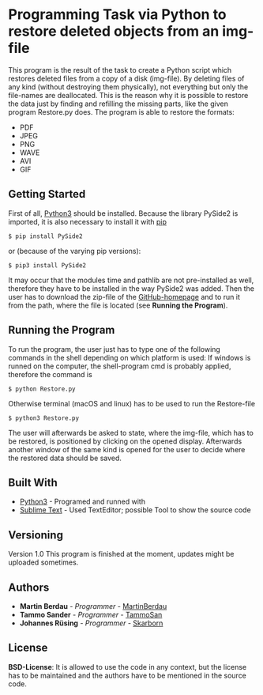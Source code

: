# Programming Task via Python to restore deleted objects from an img-file
This program is the result of the task to create a Python script which restores deleted files from a copy of a disk (img-file). By deleting files of any kind (without destroying them physically), not everything but only the file-names are deallocated. This is the reason why it is possible to restore the data just by finding and refilling the missing parts, like the given program Restore.py does. 
The program is able to restore the formats:
* PDF
* JPEG
* PNG
* WAVE
* AVI
* GIF

## Getting Started
First of all, [Python3](https://www.python.org/downloads/) should be installed. Because the library PySide2 is imported, it is also necessary to install it with [pip](https://pip.pypa.io/en/stable/)
```
$ pip install PySide2
```
or (because of the varying pip versions):
```
$ pip3 install PySide2
```
It may occur that the modules time and pathlib are not pre-installed as well, therefore they have to be installed in the way PySide2 was added.
Then the user has to download the zip-file of the
 [GitHub-homepage](https://github.com/Skarborn/ProgrammierProject2) and to run it from the path, where the file is located (see **Running the Program**). 

## Running the Program

To run the program, the user just has to type one of the following commands in the shell depending on which platform is used: If windows is runned on the computer, the shell-program cmd is probably applied, therefore the command is
```
$ python Restore.py
```
Otherwise terminal (macOS and linux) has to be used to run the Restore-file
```
$ python3 Restore.py
```
The user will afterwards be asked to state, where the img-file, which has to be restored, is positioned by clicking on the opened display. Afterwards another window of the same kind is opened for the user to decide where the restored data should be saved.

## Built With
* [Python3](https://www.python.org/downloads/) - Programed and runned with
* [Sublime Text](https://www.sublimetext.com/3) - Used TextEditor; possible Tool to show the source code

## Versioning
Version 1.0
This program is finished at the moment, updates might be uploaded sometimes.

## Authors
* **Martin Berdau** - *Programmer* -
[MartinBerdau](https://github.com/MartinBerdau)
* **Tammo Sander** - *Programmer* - 
[TammoSan](https://github.com/TammoSan)
* **Johannes Rüsing** - *Programmer* -
[Skarborn](https://github.com/Skarborn)

## License
**BSD-License**:
It is allowed to use the code in any context, but the license has to be maintained and the authors have to be mentioned in the source code.

